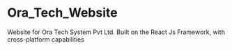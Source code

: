 # Ora_Tech_Website
 Website for Ora Tech System Pvt Ltd. Built on the React Js Framework, with cross-platform capabilities
